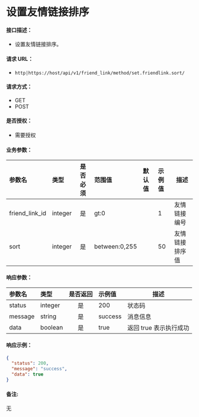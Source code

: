 # 设置友情链接排序

#### 接口描述：
- 设置友情链接排序。

#### 请求 URL：
- `http|https://host/api/v1/friend_link/method/set.friendlink.sort/`

#### 请求方式：
- GET
- POST

#### 是否授权：
- 需要授权

#### 业务参数：
|参数名|类型|是否必须|范围值|默认值|示例值|描述|
|:----|:---|:---:|:-----|:-----|:-----|-----|
|friend_link_id |integer |是 |gt:0 | |1 |友情链接编号 |
|sort |integer |是 |between:0,255 | |50 |友情链接排序值 |

#### 响应参数：
|参数名|类型|是否返回|示例值|描述|
|:-----|:-----|:---:|:-----|-----|
|status |integer |是 |200 |状态码 |
|message |string |是 |success |消息信息 |
|data |boolean |是 |true |返回 true 表示执行成功 |

#### 响应示例：
```json
{
  "status": 200,
  "message": "success",
  "data": true
}
```

#### 备注:
无